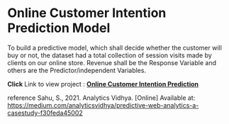 # Online Customer Intention Prediction Model
To build a predictive model, which shall decide whether the customer will buy or not, the dataset had a total collection of session visits made by clients on our online store. Revenue shall be the Response Variable and others are the Predictor/independent Variables.

**Click** Link to view project : [<b>Online Customer Intention Prediction</b>](https://github.com/BlessingNehohwa/Online_Customer_Intention_Prediction/blob/main/Customer%20Intention%20Prediction%20Model.ipynb)










reference Sahu, S., 2021. Analytics Vidhya. [Online] Available at: https://medium.com/analyticsvidhya/predictive-web-analytics-a-casestudy-f30feda45002   
